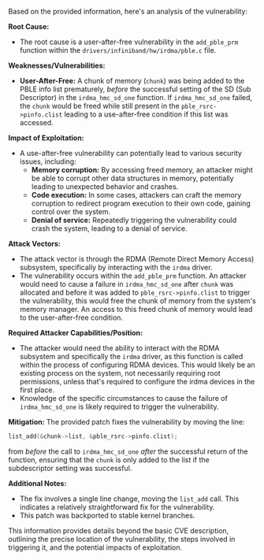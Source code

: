 Based on the provided information, here's an analysis of the vulnerability:

**Root Cause:**

- The root cause is a user-after-free vulnerability in the `add_pble_prm` function within the `drivers/infiniband/hw/irdma/pble.c` file.

**Weaknesses/Vulnerabilities:**

- **User-After-Free:** A chunk of memory (`chunk`) was being added to the PBLE info list prematurely, *before* the successful setting of the SD (Sub Descriptor) in the `irdma_hmc_sd_one` function. If `irdma_hmc_sd_one` failed, the `chunk` would be freed while still present in the `pble_rsrc->pinfo.clist` leading to a use-after-free condition if this list was accessed.

**Impact of Exploitation:**

-  A use-after-free vulnerability can potentially lead to various security issues, including:
    - **Memory corruption:** By accessing freed memory, an attacker might be able to corrupt other data structures in memory, potentially leading to unexpected behavior and crashes.
    - **Code execution:** In some cases, attackers can craft the memory corruption to redirect program execution to their own code, gaining control over the system.
    - **Denial of service:** Repeatedly triggering the vulnerability could crash the system, leading to a denial of service.

**Attack Vectors:**

-  The attack vector is through the RDMA (Remote Direct Memory Access) subsystem, specifically by interacting with the `irdma` driver.
-  The vulnerability occurs within the `add_pble_prm` function. An attacker would need to cause a failure in `irdma_hmc_sd_one` after `chunk` was allocated and before it was added to `pble_rsrc->pinfo.clist` to trigger the vulnerability, this would free the chunk of memory from the system's memory manager. An access to this freed chunk of memory would lead to the user-after-free condition.

**Required Attacker Capabilities/Position:**

- The attacker would need the ability to interact with the RDMA subsystem and specifically the `irdma` driver, as this function is called within the process of configuring RDMA devices. This would likely be an existing process on the system, not necessarily requiring root permissions, unless that's required to configure the irdma devices in the first place.
- Knowledge of the specific circumstances to cause the failure of `irdma_hmc_sd_one` is likely required to trigger the vulnerability.

**Mitigation:**
The provided patch fixes the vulnerability by moving the line:
```c
list_add(&chunk->list, &pble_rsrc->pinfo.clist);
```
from *before* the call to `irdma_hmc_sd_one` *after* the successful return of the function, ensuring that the `chunk` is only added to the list if the subdescriptor setting was successful.

**Additional Notes:**
- The fix involves a single line change, moving the `list_add` call. This indicates a relatively straightforward fix for the vulnerability.
- This patch was backported to stable kernel branches.

This information provides details beyond the basic CVE description, outlining the precise location of the vulnerability, the steps involved in triggering it, and the potential impacts of exploitation.